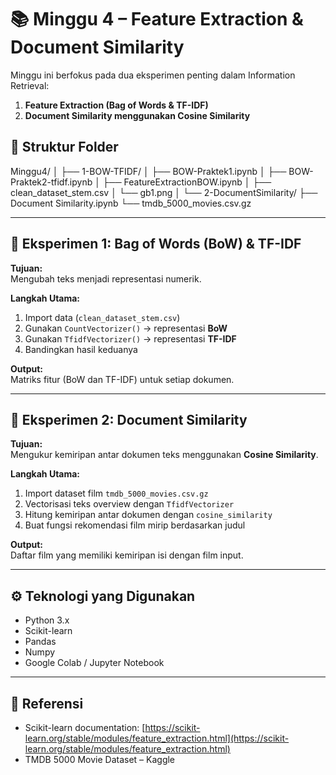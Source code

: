 # 📚 Minggu 4 – Feature Extraction & Document Similarity

Minggu ini berfokus pada dua eksperimen penting dalam Information Retrieval:

1. **Feature Extraction (Bag of Words & TF-IDF)**
2. **Document Similarity menggunakan Cosine Similarity**


## 🧩 Struktur Folder

Minggu4/
│
├── 1-BOW-TFIDF/
│ ├── BOW-Praktek1.ipynb
│ ├── BOW-Praktek2-tfidf.ipynb
│ ├── FeatureExtractionBOW.ipynb
│ ├── clean_dataset_stem.csv
│ └── gb1.png
│
└── 2-DocumentSimilarity/
├── Document Similarity.ipynb
└── tmdb_5000_movies.csv.gz


---

## 🧠 Eksperimen 1: Bag of Words (BoW) & TF-IDF

**Tujuan:**  
Mengubah teks menjadi representasi numerik.

**Langkah Utama:**
1. Import data (`clean_dataset_stem.csv`)
2. Gunakan `CountVectorizer()` → representasi **BoW**
3. Gunakan `TfidfVectorizer()` → representasi **TF-IDF**
4. Bandingkan hasil keduanya

**Output:**  
Matriks fitur (BoW dan TF-IDF) untuk setiap dokumen.

---

## 🧮 Eksperimen 2: Document Similarity

**Tujuan:**  
Mengukur kemiripan antar dokumen teks menggunakan **Cosine Similarity**.

**Langkah Utama:**
1. Import dataset film `tmdb_5000_movies.csv.gz`
2. Vectorisasi teks overview dengan `TfidfVectorizer`
3. Hitung kemiripan antar dokumen dengan `cosine_similarity`
4. Buat fungsi rekomendasi film mirip berdasarkan judul

**Output:**  
Daftar film yang memiliki kemiripan isi dengan film input.

---

## ⚙️ Teknologi yang Digunakan
- Python 3.x  
- Scikit-learn  
- Pandas  
- Numpy  
- Google Colab / Jupyter Notebook  

---

## 🧾 Referensi
- Scikit-learn documentation: [https://scikit-learn.org/stable/modules/feature_extraction.html](https://scikit-learn.org/stable/modules/feature_extraction.html)  
- TMDB 5000 Movie Dataset – Kaggle
